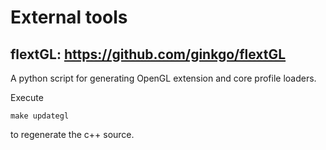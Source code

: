# External tools

## flextGL: https://github.com/ginkgo/flextGL

A python script for generating OpenGL extension and core profile loaders.

Execute
```
make updategl
```
to regenerate the c++ source.
